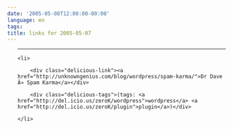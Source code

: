 ```yaml
---
date: '2005-05-08T12:00:00-00:00'
language: en
tags:
title: links for 2005-05-07
---
```



<ul class="delicious">

-------------------------------

	<li>

		<div class="delicious-link"><a href="http://unknowngenius.com/blog/wordpress/spam-karma/">Dr Dave Â» Spam Karma</a></div>

		<div class="delicious-tags">(tags: <a href="http://del.icio.us/zeroK/wordpress">wordpress</a> <a href="http://del.icio.us/zeroK/plugin">plugin</a>)</div>

	</li>

</ul>


